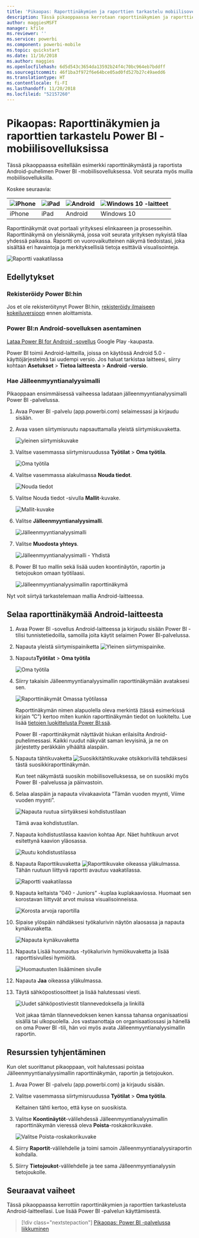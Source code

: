 ```yaml
---
title: 'Pikaopas: Raporttinäkymien ja raporttien tarkastelu mobiilisovelluksissa'
description: Tässä pikaoppaassa kerrotaan raporttinäkymien ja raporttien tarkastelusta Power BI -mobiilisovelluksissa.
author: maggiesMSFT
manager: kfile
ms.reviewer: ''
ms.service: powerbi
ms.component: powerbi-mobile
ms.topic: quickstart
ms.date: 11/16/2018
ms.author: maggies
ms.openlocfilehash: 6d5d543c3654da13592b24f4c70bc964eb7bddff
ms.sourcegitcommit: 46f1ba3f972f6e64bce05ad0fd527b27c49aedd6
ms.translationtype: HT
ms.contentlocale: fi-FI
ms.lasthandoff: 11/20/2018
ms.locfileid: "52157260"
---
```

# <a name="quickstart-explore-dashboards-and-reports-in-the-power-bi-mobile-apps"></a>Pikaopas: Raporttinäkymien ja raporttien tarkastelu Power BI -mobiilisovelluksissa
Tässä pikaoppaassa esitellään esimerkki raporttinäkymästä ja raportista Android-puhelimen Power BI -mobiilisovelluksessa. Voit seurata myös muilla mobiilisovelluksilla. 

Koskee seuraavia:

| ![iPhone](./media/mobile-apps-quickstart-view-dashboard-report/iphone-logo-30-px.png) | ![iPad](./media/mobile-apps-quickstart-view-dashboard-report/ipad-logo-30-px.png) | ![Android](./media/mobile-apps-quickstart-view-dashboard-report/android-logo-30-px.png) | ![Windows 10 -laitteet](./media/mobile-apps-quickstart-view-dashboard-report/win-10-logo-30-px.png) |
|:--- |:--- |:--- |:--- |
| iPhone | iPad | Android | Windows 10 |

Raporttinäkymät ovat portaali yrityksesi elinkaareen ja prosesseihin. Raporttinäkymä on yleisnäkymä, jossa voit seurata yrityksen nykyistä tilaa yhdessä paikassa. Raportti on vuorovaikutteinen näkymä tiedoistasi, joka sisältää eri havaintoja ja merkityksellisiä tietoja esittäviä visualisointeja. 

![Raportti vaakatilassa](././media/mobile-apps-quickstart-view-dashboard-report/power-bi-android-quickstart-report.png)

## <a name="prerequisites"></a>Edellytykset

### <a name="sign-up-for-power-bi"></a>Rekisteröidy Power BI:hin
Jos et ole rekisteröitynyt Power BI:hin, [rekisteröidy ilmaiseen kokeiluversioon](https://app.powerbi.com/signupredirect?pbi_source=web) ennen aloittamista.

### <a name="install-the-power-bi-for-android-app"></a>Power BI:n Android-sovelluksen asentaminen
[Lataa Power BI for Android -sovellus](http://go.microsoft.com/fwlink/?LinkID=544867) Google Play -kaupasta.

Power BI toimii Android-laitteilla, joissa on käytössä Android 5.0 -käyttöjärjestelmä tai uudempi versio. Jos haluat tarkistaa laitteesi, siirry kohtaan **Asetukset** > **Tietoa laitteesta** > **Android -versio**.

### <a name="download-the-retail-analysis-sample"></a>Hae Jälleenmyyntianalyysimalli
Pikaoppaan ensimmäisessä vaiheessa ladataan jälleenmyyntianalyysimalli Power BI -palvelussa.

1. Avaa Power BI -palvelu (app.powerbi.com) selaimessasi ja kirjaudu sisään.

1. Avaa vasen siirtymisruutu napsauttamalla yleistä siirtymiskuvaketta.

    ![yleinen siirtymiskuvake](./media/mobile-apps-quickstart-view-dashboard-report/power-bi-android-quickstart-global-nav-icon.png)

2. Valitse vasemmassa siirtymisruudussa **Työtilat** > **Oma työtila**.

    ![Oma työtila](./media/mobile-apps-quickstart-view-dashboard-report/power-bi-android-quickstart-my-workspace.png)

3. Valitse vasemmassa alakulmassa **Nouda tiedot**.
   
    ![Nouda tiedot](./media/mobile-apps-quickstart-view-dashboard-report/power-bi-get-data.png)

3. Valitse Nouda tiedot -sivulla **Mallit**-kuvake.
   
   ![Mallit-kuvake](./media/mobile-apps-quickstart-view-dashboard-report/power-bi-samples-icon.png)

4. Valitse **Jälleenmyyntianalyysimalli**.
 
    ![Jälleenmyyntianalyysimalli](./media/mobile-apps-quickstart-view-dashboard-report/power-bi-rs.png)
 
8. Valitse **Muodosta yhteys**.  
  
   ![Jälleenmyyntianalyysimalli - Yhdistä](./media/mobile-apps-quickstart-view-dashboard-report/retail16.png)
   
5. Power BI tuo mallin sekä lisää uuden koontinäytön, raportin ja tietojoukon omaan työtilaasi.
   
   ![Jälleenmyyntianalyysimallin raporttinäkymä](./media/mobile-apps-quickstart-view-dashboard-report/power-bi-service-opportunity-sample.png)

Nyt voit siirtyä tarkastelemaan mallia Android-laitteessa.

## <a name="view-a-dashboard-on-your-android-device"></a>Selaa raporttinäkymää Android-laitteesta
1. Avaa Power BI -sovellus Android-laitteessa ja kirjaudu sisään Power BI -tilisi tunnistetiedoilla, samoilla joita käytit selaimen Power BI-palvelussa.

1.  Napauta yleistä siirtymispainiketta ![Yleinen siirtymispainike](./media/mobile-apps-quickstart-view-dashboard-report/power-bi-iphone-global-nav-button.png).

2.  Napauta**Työtilat** > **Oma työtila**

    ![Oma työtila](./media/mobile-apps-quickstart-view-dashboard-report/power-bi-android-quickstart-workspaces.png)

3. Siirry takaisin Jälleenmyyntianalyysimallin raporttinäkymään avataksesi sen.
 
    ![Raporttinäkymät Omassa työtilassa](./media/mobile-apps-quickstart-view-dashboard-report/power-bi-android-quickstart-open-retail.png)
   
    Raporttinäkymän nimen alapuolella oleva merkintä (tässä esimerkissä kirjain ”C”) kertoo miten kunkin raporttinäkymän tiedot on luokiteltu. Lue lisää [tietojen luokittelusta Power BI:ssä](../../service-data-classification.md).

    Power BI -raporttinäkymät näyttävät hiukan erilaisilta Android-puhelimessasi. Kaikki ruudut näkyvät saman levyisinä, ja ne on järjestetty peräkkäin ylhäältä alaspäin.

4. Napauta tähtikuvaketta ![Suosikkitähtikuvake](./media/mobile-apps-quickstart-view-dashboard-report/power-bi-android-quickstart-favorite-icon.png) otsikkorivillä tehdäksesi tästä suosikkiraporttinäkymän.

    Kun teet näkymästä suosikin mobiilisovelluksessa, se on suosikki myös Power BI -palvelussa ja päinvastoin.

4. Selaa alaspäin ja napauta viivakaaviota ”Tämän vuoden myynti, Viime vuoden myynti”.

    ![Napauta ruutua siirtyäksesi kohdistustilaan](./media/mobile-apps-quickstart-view-dashboard-report/power-bi-android-quickstart-tap-tile-fave.png)

    Tämä avaa kohdistustilan.

7. Napauta kohdistustilassa kaavion kohtaa Apr. Näet huhtikuun arvot esitettynä kaavion yläosassa.

    ![Ruutu kohdistustilassa](./media/mobile-apps-quickstart-view-dashboard-report/power-bi-android-quickstart-tile-focus.png)

8. Napauta Raporttikuvaketta ![Raporttikuvake](./media/mobile-apps-quickstart-view-dashboard-report/power-bi-android-quickstart-report-icon.png) oikeassa yläkulmassa. Tähän ruutuun liittyvä raportti avautuu vaakatilassa.

    ![Raportti vaakatilassa](././media/mobile-apps-quickstart-view-dashboard-report/power-bi-android-quickstart-report.png)

9. Napauta keltaista ”040 - Juniors” -kuplaa kuplakaaviossa. Huomaat sen korostavan liittyvät arvot muissa visualisoinneissa. 

    ![Korosta arvoja raportilla](./media/mobile-apps-quickstart-view-dashboard-report/power-bi-android-quickstart-cross-highlight.png)

10. Sipaise ylöspäin nähdäksesi työkalurivin näytön alaosassa ja napauta kynäkuvaketta.

    ![Napauta kynäkuvaketta](./media/mobile-apps-quickstart-view-dashboard-report/power-bi-android-quickstart-tap-pencil.png)

11. Napauta Lisää huomautus -työkalurivin hymiökuvaketta ja lisää raporttisivullesi hymiöitä.
 
    ![Huomautusten lisääminen sivulle](./media/mobile-apps-quickstart-view-dashboard-report/power-bi-android-quickstart-annotate.png)

12. Napauta **Jaa** oikeassa yläkulmassa.

1. Täytä sähköpostiosoitteet ja lisää halutessasi viesti.  

    ![Uudet sähköpostiviestit tilannevedoksella ja linkillä](./media/mobile-apps-quickstart-view-dashboard-report/power-bi-android-quickstart-send-snapshot.png)

    Voit jakaa tämän tilannevedoksen kenen kanssa tahansa organisaatiosi sisällä tai ulkopuolella. Jos vastaanottaja on organisaatiossasi ja hänellä on oma Power BI -tili, hän voi myös avata Jälleenmyyntianalyysimallin raportin.

## <a name="clean-up-resources"></a>Resurssien tyhjentäminen

Kun olet suorittanut pikaoppaan, voit halutessasi poistaa Jälleenmyyntianalyysimallin raporttinäkymän, raportin ja tietojoukon.

1. Avaa Power BI -palvelu (app.powerbi.com) ja kirjaudu sisään.

2. Valitse vasemmassa siirtymisruudussa **Työtilat** > **Oma työtila**.

    Keltainen tähti kertoo, että kyse on suosikista.

3. Valitse **Koontinäytöt**-välilehdessä Jälleenmyyntianalyysimallin raporttinäkymän vieressä oleva **Poista**-roskakorikuvake.

    ![Valitse Poista-roskakorikuvake](./media/mobile-apps-quickstart-view-dashboard-report/power-bi-android-quickstart-delete-retail.png)

4. Siirry **Raportit**-välilehdelle ja toimi samoin Jälleenmyyntianalyysiraportin kohdalla.

5. Siirry **Tietojoukot**-välilehdelle ja tee sama Jälleenmyyntianalyysin tietojoukolle.


## <a name="next-steps"></a>Seuraavat vaiheet

Tässä pikaoppaassa kerrottiin raporttinäkymien ja raporttien tarkastelusta Android-laitteellasi. Lue lisää Power BI -palvelun käyttämisestä. 

> [!div class="nextstepaction"]
> [Pikaopas: Power BI -palvelussa liikkuminen](../end-user-experience.md)

